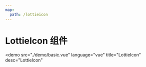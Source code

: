 ```yaml
---
map:
  path: /lottieicon
---
```


# LottieIcon 组件

<demo src="./demo/basic.vue"
  language="vue"
  title="LottieIcon"
  desc="LottieIcon"
  >
</demo>
